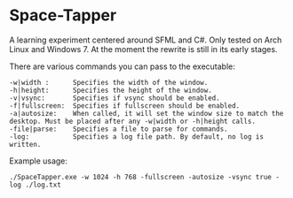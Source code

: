 Space-Tapper
============

A learning experiment centered around SFML and C#. Only tested on Arch Linux and Windows 7.
At the moment the rewrite is still in its early stages.

There are various commands you can pass to the executable:
```
-w|width :      Specifies the width of the window.
-h|height:      Specifies the height of the window.
-v|vsync:       Specifies if vsync should be enabled.
-f|fullscreen:  Specifies if fullscreen should be enabled.
-a|autosize:    When called, it will set the window size to match the desktop. Must be placed after any -w|width or -h|height calls.
-file|parse:    Specifies a file to parse for commands.
-log:           Specifies a log file path. By default, no log is written.
```

Example usage:
```
./SpaceTapper.exe -w 1024 -h 768 -fullscreen -autosize -vsync true -log ./log.txt
```
